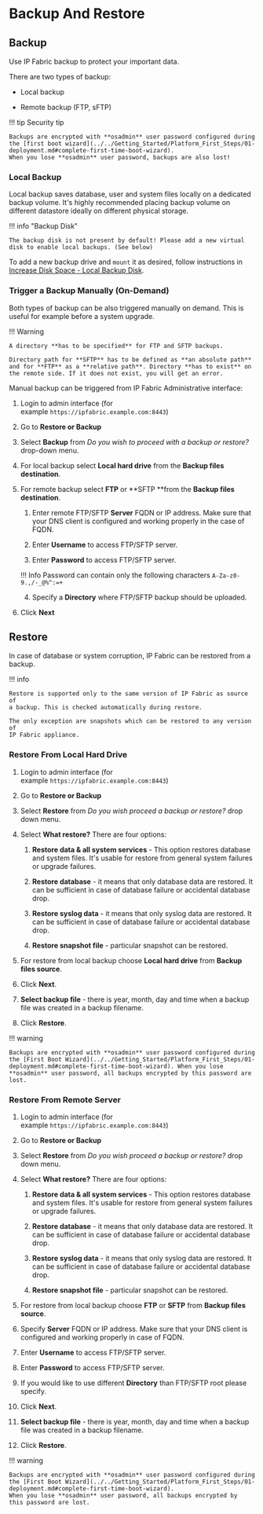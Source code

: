 # Backup And Restore

## Backup

Use IP Fabric backup to protect your important data.

There are two types of backup:

-   Local backup

-   Remote backup (FTP, sFTP)

!!! tip Security tip

    Backups are encrypted with **osadmin** user password configured during the [first boot wizard](../../Getting_Started/Platform_First_Steps/01-deployment.md#complete-first-time-boot-wizard).
    When you lose **osadmin** user password, backups are also lost!


### Local Backup

Local backup saves database, user and system files locally on a
dedicated backup volume. It's highly recommended placing backup volume
on different datastore ideally on different physical storage.

!!! info "Backup Disk"

	The backup disk is not present by default! Please add a new virtual disk to enable local backups. (See below)

To add a new backup drive and `mount` it as desired, follow instructions in [Increase Disk Space - Local Backup Disk](../../System_Administration/increase_disk_space.md#local-backup-disk).

### Trigger a Backup Manually (On-Demand)

Both types of backup can be also triggered manually on demand. This is
useful for example before a system upgrade.

!!! Warning

	A directory **has to be specified** for FTP and SFTP backups.

	Directory path for **SFTP** has to be defined as **an absolute path** and for **FTP** as a **relative path**. Directory **has to exist** on the remote side. If it does not exist, you will get an error.

Manual backup can be triggered from IP Fabric Administrative interface:

1.  Login to admin interface (for
    example `https://ipfabric.example.com:8443`)

2.  Go to **Restore or Backup**

3.  Select **Backup** from *Do you wish to proceed with a backup or
    restore?* drop-down menu.

4.  For local backup select **Local hard drive** from the **Backup
    files destination**.

5.  For remote backup select **FTP** or **SFTP **from the **Backup
    files destination**.

    1.  Enter remote FTP/SFTP **Server** FQDN or IP address. Make sure
        that your DNS client is configured and working properly in the
        case of FQDN.

    2.  Enter **Username** to access FTP/SFTP server.

    3.  Enter **Password** to access FTP/SFTP server.
		
	!!! Info
		Password can contain only the following characters `A-Za-z0-9.,/-_@%^:=+`

    4.  Specify a **Directory** where FTP/SFTP backup should be
        uploaded.

6.  Click **Next**


## Restore

In case of database or system corruption, IP Fabric can be restored from
a backup.

!!! info

    Restore is supported only to the same version of IP Fabric as source of
    a backup. This is checked automatically during restore.

    The only exception are snapshots which can be restored to any version of
    IP Fabric appliance.


### Restore From Local Hard Drive

1.  Login to admin interface (for
    example `https://ipfabric.example.com:8443`)

2.  Go to **Restore or Backup**

3.  Select **Restore** from *Do you wish proceed a backup or
    restore?* drop down menu.

4.  Select **What restore?** There are four options:

    1.  **Restore data & all system services** - This option restores
        database and system files. It's usable for restore from general
        system failures or upgrade failures.

    2.  **Restore database** - it means that only database data are
        restored. It can be sufficient in case of database failure or
        accidental database drop.

    3.  **Restore syslog data** - it means that only syslog data are
        restored. It can be sufficient in case of database failure or
        accidental database drop.

    4.  **Restore snapshot file** - particular snapshot can be
        restored.

5.  For restore from local backup choose **Local hard drive** from
    **Backup files source**.

6.  Click **Next**.

7.  **Select backup file** - there is year, month, day and time when a
    backup file was created in a backup filename.

8.  Click **Restore**.


!!! warning

    Backups are encrypted with **osadmin** user password configured during the [First Boot Wizard](../../Getting_Started/Platform_First_Steps/01-deployment.md#complete-first-time-boot-wizard). When you lose **osadmin** user password, all backups encrypted by this password are lost.


### Restore From Remote Server

1.  Login to admin interface (for
    example `https://ipfabric.example.com:8443`)

2.  Go to **Restore or Backup**

3.  Select **Restore** from *Do you wish proceed a backup or
    restore?* drop down menu.

4.  Select **What restore?** There are four options:

    1.  **Restore data & all system services** - This option restores
        database and system files. It's usable for restore from general
        system failures or upgrade failures.

    2.  **Restore database** - it means that only database data are
        restored. It can be sufficient in case of database failure or
        accidental database drop.

    3.  **Restore syslog data** - it means that only syslog data are
        restored. It can be sufficient in case of database failure or
        accidental database drop.

    4.  **Restore snapshot file** - particular snapshot can be
        restored.

5.  For restore from local backup choose **FTP** or **SFTP** from
    **Backup files source**.

6.  Specify **Server** FQDN or IP address. Make sure that your DNS
    client is configured and working properly in case of FQDN.

7.  Enter **Username** to access FTP/SFTP server.

8.  Enter **Password** to access FTP/SFTP server.

9.  If you would like to use different **Directory** than
    FTP/SFTP root please specify.

10. Click **Next**.

11. **Select backup file** - there is year, month, day and time when a
    backup file was created in a backup filename.

12. Click **Restore**.

!!! warning

    Backups are encrypted with **osadmin** user password configured during
    the [First Boot Wizard](../../Getting_Started/Platform_First_Steps/01-deployment.md#complete-first-time-boot-wizard).
    When you lose **osadmin** user password, all backups encrypted by
    this password are lost.
